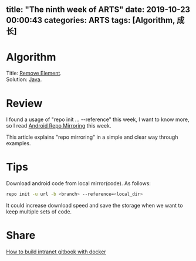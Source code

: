 title: "The ninth week of ARTS"
date: 2019-10-23 00:00:43
categories: ARTS
tags: [Algorithm, 成长]
---

# Algorithm
Title: [Remove Element](https://leetcode.com/problems/remove-element/).  
Solution: [Java](https://github.com/huaqianlee/LeetcodeSolutions/blob/master/algorithms/java/RemoveElement.java).

# Review
I found a usage of "repo init ... --reference" this week, I want to know more, so I read [Android Repo Mirroring](https://forum.xda-developers.com/android/software/guide-android-repo-mirroring-t3170869) this week.

This article explains "repo mirroring" in a simple and clear way through examples.
<!-- more -->
# Tips
Download android code from local mirror(code). As follows:
```bash
repo init -u url -b <branch> --reference=<local_dir>
```
It could increase download speed and save the storage when we want to keep multiple sets of code.

# Share
[How to build intranet gitbook with docker](http://huaqianlee.github.io/2020/10/10/Git/How-to-build-intranet-gitbook-with-docker/)

